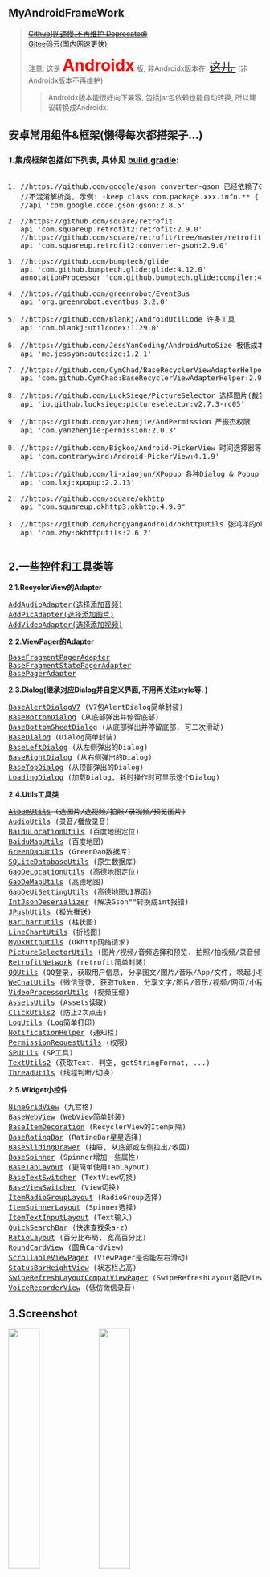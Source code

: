 ## MyAndroidFrameWork
> <a href="https://github.com/actor20170211030627/MyAndroidFrameWork"><s>Github(网速慢,不再维护 Deprecated)</s></a> <br/>
> <a href="https://gitee.com/actor20170211030627/MyAndroidFrameWork">Gitee码云(国内网速更快)</a>
>
> 注意: 这是 <font color='red' size='6'><b>Androidx</b></font> 版, 非Androidx版本在&nbsp;
> <a style="font-size:23px" href="./README-1.4.1.md"><s>这儿 </s></a>
> &nbsp;(非Androidx版本不再维护) <br/>
>
> > Androidx版本能很好向下兼容, 包括jar包依赖也能自动转换, 所以建议转换成Androidx.


## 安卓常用组件&框架(懒得每次都搭架子...)
### 1.集成框架包括如下列表, 具体见 <a href="myandroidframework/build.gradle">build.gradle</a>:
<pre>
<ol><li>//https://github.com/google/gson converter-gson 已经依赖了Gson2.8.5
//不混淆解析类, 示例: -keep class com.package.xxx.info.** { *; }
//api 'com.google.code.gson:gson:2.8.5'
</li>
<li>//https://github.com/square/retrofit
api 'com.squareup.retrofit2:retrofit:2.9.0'
//https://github.com/square/retrofit/tree/master/retrofit-converters/gson
api 'com.squareup.retrofit2:converter-gson:2.9.0'
</li>
<li>//https://github.com/bumptech/glide
api 'com.github.bumptech.glide:glide:4.12.0'
annotationProcessor 'com.github.bumptech.glide:compiler:4.12.0'
</li>
<li>//https://github.com/greenrobot/EventBus
api 'org.greenrobot:eventbus:3.2.0'
</li>
<li>//https://github.com/Blankj/AndroidUtilCode 许多工具
api 'com.blankj:utilcodex:1.29.0'
</li>
<li>//https://github.com/JessYanCoding/AndroidAutoSize 极低成本的 Android 屏幕适配方案
api 'me.jessyan:autosize:1.2.1'
</li>
<li>//https://github.com/CymChad/BaseRecyclerViewAdapterHelper
api 'com.github.CymChad:BaseRecyclerViewAdapterHelper:2.9.50'
</li>
<li>//https://github.com/LuckSiege/PictureSelector 选择图片(裁剪,压缩)、视频、音频
api 'io.github.lucksiege:pictureselector:v2.7.3-rc05'
</li>
<li>//https://github.com/yanzhenjie/AndPermission 严振杰权限
api 'com.yanzhenjie:permission:2.0.3'
</li>
<li>//https://github.com/Bigkoo/Android-PickerView 时间选择器等等等
api 'com.contrarywind:Android-PickerView:4.1.9'
</li>
<li>//https://github.com/li-xiaojun/XPopup 各种Dialog & Popup
api 'com.lxj:xpopup:2.2.13'
</li>
<li>//https://github.com/square/okhttp
api "com.squareup.okhttp3:okhttp:4.9.0"
</li>
<li>//https://github.com/hongyangAndroid/okhttputils 张鸿洋的okhttp
api 'com.zhy:okhttputils:2.6.2'
</li></ol></pre>

## 2.一些控件和工具类等
**2.1.RecyclerView的Adapter**
<pre>
<a href="myandroidframework/src/main/java/com/actor/myandroidframework/adapter_recyclerview/AddAudioAdapter.java">AddAudioAdapter(选择添加音频)</a>
<a href="myandroidframework/src/main/java/com/actor/myandroidframework/adapter_recyclerview/AddPicAdapter.java">AddPicAdapter(选择添加图片)</a>
<a href="myandroidframework/src/main/java/com/actor/myandroidframework/adapter_recyclerview/AddVideoAdapter.java">AddVideoAdapter(选择添加视频)</a>
</pre>

**2.2.ViewPager的Adapter**
<pre>
<a href="myandroidframework/src/main/java/com/actor/myandroidframework/adapter_viewpager/BaseFragmentPagerAdapter.java">BaseFragmentPagerAdapter</a>
<a href="myandroidframework/src/main/java/com/actor/myandroidframework/adapter_viewpager/BaseFragmentStatePagerAdapter.java">BaseFragmentStatePagerAdapter</a>
<a href="myandroidframework/src/main/java/com/actor/myandroidframework/adapter_viewpager/BasePagerAdapter.java">BasePagerAdapter</a>
</pre>

**2.3.Dialog(继承对应Dialog并自定义界面, 不用再关注style等. )**
<pre>
<a href="myandroidframework/src/main/java/com/actor/myandroidframework/dialog/BaseAlertDialogV7.java">BaseAlertDialogV7</a> (V7包AlertDialog简单封装)
<a href="myandroidframework/src/main/java/com/actor/myandroidframework/dialog/BaseBottomDialog.java">BaseBottomDialog</a> (从底部弹出并停留底部)
<a href="myandroidframework/src/main/java/com/actor/myandroidframework/dialog/BaseBottomSheetDialog.java">BaseBottomSheetDialog</a> (从底部弹出并停留底部, 可二次滑动)
<a href="myandroidframework/src/main/java/com/actor/myandroidframework/dialog/BaseDialog.java">BaseDialog</a> (Dialog简单封装)
<a href="myandroidframework/src/main/java/com/actor/myandroidframework/dialog/BaseLeftDialog.java">BaseLeftDialog</a> (从左侧弹出的Dialog)
<a href="myandroidframework/src/main/java/com/actor/myandroidframework/dialog/BaseRightDialog.java">BaseRightDialog</a> (从右侧弹出的Dialog)
<a href="myandroidframework/src/main/java/com/actor/myandroidframework/dialog/BaseTopDialog.java">BaseTopDialog</a> (从顶部弹出的Dialog)
<a href="myandroidframework/src/main/java/com/actor/myandroidframework/dialog/LoadingDialog.java">LoadingDialog</a> (加载Dialog, 耗时操作时可显示这个Dialog)
</pre>

**2.4.Utils工具类**
<pre>
<s><a href="myandroidframework/src/main/java/com/actor/myandroidframework/utils/album/AlbumUtils.java">AlbumUtils</a> (选图片/选视频/拍照/录视频/预览图片)</s>
<a href="myandroidframework/src/main/java/com/actor/myandroidframework/utils/audio/AudioUtils.java">AudioUtils</a> (录音/播放录音)
<a href="myandroidframework/src/main/java/com/actor/myandroidframework/utils/baidu/BaiduLocationUtils.java">BaiduLocationUtils</a> (百度地图定位)
<a href="myandroidframework/src/main/java/com/actor/myandroidframework/utils/baidu/BaiduMapUtils.java">BaiduMapUtils</a> (百度地图)
<a href="myandroidframework/src/main/java/com/actor/myandroidframework/utils/database/GreenDaoUtils.java">GreenDaoUtils</a> (GreenDao数据库)
<s><a href="myandroidframework/src/main/java/com/actor/myandroidframework/utils/database/SQLiteDatabaseUtils.java">SQLiteDatabaseUtils</a> (原生数据库)</s>
<a href="myandroidframework/src/main/java/com/actor/myandroidframework/utils/gaode/GaoDeLocationUtils.java">GaoDeLocationUtils</a> (高德地图定位)
<a href="myandroidframework/src/main/java/com/actor/myandroidframework/utils/gaode/GaoDeMapUtils.java">GaoDeMapUtils</a> (高德地图)
<a href="myandroidframework/src/main/java/com/actor/myandroidframework/utils/gaode/GaoDeUiSettingUtils.java">GaoDeUiSettingUtils</a> (高德地图UI界面)
<a href="myandroidframework/src/main/java/com/actor/myandroidframework/utils/gson/IntJsonDeserializer.java">IntJsonDeserializer</a> (解决Gson""转换成int报错)
<a href="myandroidframework/src/main/java/com/actor/myandroidframework/utils/jpush/JPushUtils.java">JPushUtils</a> (极光推送)
<a href="myandroidframework/src/main/java/com/actor/myandroidframework/utils/mpchart/BarChartUtils.java">BarChartUtils</a> (柱状图)
<a href="myandroidframework/src/main/java/com/actor/myandroidframework/utils/mpchart/LineChartUtils.java">LineChartUtils</a> (折线图)
<a href="myandroidframework/src/main/java/com/actor/myandroidframework/utils/okhttputils/MyOkHttpUtils.java">MyOkHttpUtils</a> (Okhttp网络请求)
<a href="myandroidframework/src/main/java/com/actor/myandroidframework/utils/picture_selector/PictureSelectorUtils.java">PictureSelectorUtils</a> (图片/视频/音频选择和预览. 拍照/拍视频/录音频)
<a href="myandroidframework/src/main/java/com/actor/myandroidframework/utils/retrofit/RetrofitNetwork.java">RetrofitNetwork</a> (retrofit简单封装)
<a href="myandroidframework/src/main/java/com/actor/myandroidframework/utils/tencent/QQUtils.java">QQUtils</a> (QQ登录, 获取用户信息, 分享图文/图片/音乐/App/文件, 唤起小程序/小游戏...)
<a href="myandroidframework/src/main/java/com/actor/myandroidframework/utils/tencent/WeChatUtils.java">WeChatUtils</a> (微信登录, 获取Token, 分享文字/图片/音乐/视频/网页/小程序/文件, 支付, 订阅消息...)
<a href="myandroidframework/src/main/java/com/actor/myandroidframework/utils/video/VideoProcessorUtils.java">VideoProcessorUtils</a> (视频压缩)
<a href="myandroidframework/src/main/java/com/actor/myandroidframework/utils/AssetsUtils.java">AssetsUtils</a> (Assets读取)
<a href="myandroidframework/src/main/java/com/actor/myandroidframework/utils/ClickUtils2.java">ClickUtils2</a> (防止2次点击)
<a href="myandroidframework/src/main/java/com/actor/myandroidframework/utils/LogUtils.java">LogUtils</a> (Log简单打印)
<a href="myandroidframework/src/main/java/com/actor/myandroidframework/utils/NotificationHelper.java">NotificationHelper</a> (通知栏)
<a href="myandroidframework/src/main/java/com/actor/myandroidframework/utils/PermissionRequestUtils.java">PermissionRequestUtils</a> (权限)
<a href="myandroidframework/src/main/java/com/actor/myandroidframework/utils/SPUtils.java">SPUtils</a> (SP工具)
<a href="myandroidframework/src/main/java/com/actor/myandroidframework/utils/TextUtils2.java">TextUtils2</a> (获取Text, 判空, getStringFormat, ...)
<a href="myandroidframework/src/main/java/com/actor/myandroidframework/utils/ThreadUtils.java">ThreadUtils</a> (线程判断/切换)
</pre>

**2.5.Widget小控件**
<pre>
<a href="myandroidframework/src/main/java/com/actor/myandroidframework/widget/NineGridView/NineGridView.java">NineGridView</a> (九宫格)
<a href="myandroidframework/src/main/java/com/actor/myandroidframework/widget/webview/BaseWebView.java">BaseWebView</a> (WebView简单封装)
<a href="myandroidframework/src/main/java/com/actor/myandroidframework/widget/BaseItemDecoration.java">BaseItemDecoration</a> (RecyclerView的Item间隔)
<a href="myandroidframework/src/main/java/com/actor/myandroidframework/widget/BaseRatingBar.java">BaseRatingBar</a> (RatingBar星星选择)
<a href="myandroidframework/src/main/java/com/actor/myandroidframework/widget/BaseSlidingDrawer.java">BaseSlidingDrawer</a> (抽屉, 从底部或左侧拉出/收回)
<a href="myandroidframework/src/main/java/com/actor/myandroidframework/widget/BaseSpinner.java">BaseSpinner</a> (Spinner增加一些属性)
<a href="myandroidframework/src/main/java/com/actor/myandroidframework/widget/BaseTabLayout.java">BaseTabLayout</a> (更简单使用TabLayout)
<a href="myandroidframework/src/main/java/com/actor/myandroidframework/widget/BaseTextSwitcher.java">BaseTextSwitcher</a> (TextView切换)
<a href="myandroidframework/src/main/java/com/actor/myandroidframework/widget/BaseViewSwitcher.java">BaseViewSwitcher</a> (View切换)
<a href="myandroidframework/src/main/java/com/actor/myandroidframework/widget/ItemRadioGroupLayout.java">ItemRadioGroupLayout</a> (RadioGroup选择)
<a href="myandroidframework/src/main/java/com/actor/myandroidframework/widget/ItemSpinnerLayout.java">ItemSpinnerLayout</a> (Spinner选择)
<a href="myandroidframework/src/main/java/com/actor/myandroidframework/widget/ItemTextInputLayout.java">ItemTextInputLayout</a> (Text输入)
<a href="myandroidframework/src/main/java/com/actor/myandroidframework/widget/QuickSearchBar.java">QuickSearchBar</a> (快速查找条a-z)
<a href="myandroidframework/src/main/java/com/actor/myandroidframework/widget/RatioLayout.java">RatioLayout</a> (百分比布局, 宽高百分比)
<a href="myandroidframework/src/main/java/com/actor/myandroidframework/widget/RoundCardView.java">RoundCardView</a> (圆角CardView)
<a href="myandroidframework/src/main/java/com/actor/myandroidframework/widget/ScrollableViewPager.java">ScrollableViewPager</a> (ViewPager是否能左右滑动)
<a href="myandroidframework/src/main/java/com/actor/myandroidframework/widget/StatusBarHeightView.java">StatusBarHeightView</a> (状态栏占高)
<a href="myandroidframework/src/main/java/com/actor/myandroidframework/widget/SwipeRefreshLayoutCompatViewPager.java">SwipeRefreshLayoutCompatViewPager</a> (SwipeRefreshLayout适配ViewPager里的下拉)
<a href="myandroidframework/src/main/java/com/actor/myandroidframework/widget/VoiceRecorderView.java">VoiceRecorderView</a> (低仿微信录音)
</pre>

## 3.Screenshot
<img src="captures/BaseTextSwitcher_And_BaseViewSwitcher.gif" width=35%></img>
<img src="captures/BaseBottomSheetDialogFragment.gif" width=35%></img> <br/>
<img src="captures/QuickSearchBar.gif" width=35%></img>
<img src="captures/BaseRatingBar.gif" width=35%></img>

## 4.Sample
<a href="app/build/outputs/apk/debug/app-debug.apk">download apk</a>

## 5.minSdkVersion [![API](https://img.shields.io/badge/API-21%2B-brightgreen.svg?style=flat)](https://android-arsenal.com/api?level=21)
    如果您项目的minSdkVersion小于21, 集成后可能会报错: Manifest merger failed with multiple errors, see logs

## 6.How to
To get a Git project into your build:

**Step 1.** Add the JitPack repository to your build file

Add it in your root build.gradle at the end of repositories:
<pre>
    allprojects {
        repositories {
            ...
            maven { url 'https://jitpack.io' }
        }
    }
</pre>

**Step 2.** Add the dependency, the last version(最新版本):
<s>Github:</s>[![](https://jitpack.io/v/actor20170211030627/MyAndroidFrameWork.svg)](https://jitpack.io/#actor20170211030627/MyAndroidFrameWork) &nbsp; Gitee: [![](https://jitpack.io/v/com.gitee.actor20170211030627/MyAndroidFrameWork.svg)](https://jitpack.io/#com.gitee.actor20170211030627/MyAndroidFrameWork)
<pre>
    android {
      ...
      compileOptions {
        sourceCompatibility JavaVersion.VERSION_1_8
        targetCompatibility JavaVersion.VERSION_1_8
      }
    }

    dependencies {
            //https://gitee.com/actor20170211030627/MyAndroidFrameWork
            implementation 'com.gitee.actor20170211030627.MyAndroidFrameWork:myandroidframework:gitee's last version'
            <s>implementation 'com.github.actor20170211030627.MyAndroidFrameWork:myandroidframework:github's last version'(不再维护 Deprecated)</s>
    }
</pre>
## 7. 需要在自己项目中集成<code>constraint</code>包, 否则报错
    implementation 'androidx.constraintlayout:constraintlayout:version xxx'//约束布局, 版本version>=1.1.3

## 8.<code>AndroidManifest.xml</code>合并清单文件报错
    1.如果报错: AndroidManifest.xml:15:5-134:19: AAPT: error: attribute android:requestLegacyExternalStorage not found.
      需要将 compileSdkVersion 升级到 29

## 9.项目中已经添加了混淆文件, 如果需要混淆, 只需在自己项目中打开混淆配置:
<pre>
    android {
        ...
        buildTypes {
            release {
                minifyEnabled true
                ...
            }
        }
    }
</pre>

## 10.使用步骤
<pre>
1.写一个 Application extends ActorApplication, 然后重写方法, 可参考: <a href="app/src/main/java/com/actor/sample/MyApplication.java">MyApplication</a>  (非必须继承, ActorApplication里有一些配置, 可把配置代码copy到自己Application)
2.写一个 BaseActivity extends ActorBaseActivity, 然后你的Activity 继承 BaseActivity (非必须继承)
3.写一个 BaseFragment extends ActorBaseFragment, 然后你的Fragment 继承 BaseFragment (非必须继承)
4.已经集成了 <a href="https://github.com/JessYanCoding/AndroidAutoSize">AndroidAutoSize</a>, 如果你需要使用它, 请在 AndroidManifest.xml 中填写全局设计图尺寸 (单位 dp):
  &lt;application>
    &lt;meta-data
        android:name="design_width_in_dp"
        android:value="(例)360"/>
    &lt;meta-data
        android:name="design_height_in_dp"
        android:value="(例)640"/>
  &lt;/application>
5.&lt;style name="AppTheme" parent="AppThemeForMyAndroidFrameWork"> 你的style可继承这个style (非必须继承)
</pre>

## 11.有问题请升级到最新版本: <s>Github:</s>[![](https://jitpack.io/v/actor20170211030627/MyAndroidFrameWork.svg)](https://jitpack.io/#actor20170211030627/MyAndroidFrameWork) Gitee: [![](https://jitpack.io/v/com.gitee.actor20170211030627/MyAndroidFrameWork.svg)](https://jitpack.io/#com.gitee.actor20170211030627/MyAndroidFrameWork), 或提交 <a href="https://gitee.com/actor20170211030627/MyAndroidFrameWork/issues">issues</a>, 或发邮箱: <a href="mailto:1455198886@qq.com">email</a>

## 12.License
[![License](https://img.shields.io/badge/license-Apache%202-green.svg)](https://www.apache.org/licenses/LICENSE-2.0)
